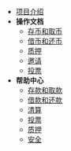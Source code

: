 * [项目介绍](/zh-cn/README)
* **操作文档**
  * [存币和取币](zh-cn/操作-存币和取币.md)
  * [借币和还币](zh-cn/操作-借币和还币.md)
  * [质押](zh-cn/操作-质押.md)
  * [邀请](zh-cn/操作-邀请.md)
  * [投票](zh-cn/操作-投票.md)
* **帮助中心**
  * [存款和取款](zh-cn/帮助-存币和取币.md)
  * [借款和还款](zh-cn/帮助-借币和还币.md)
  * [清算](zh-cn/帮助-清算.md)
  * [投票](zh-cn/帮助-投票.md)
  * [质押](zh-cn/帮助-质押.md)
  * [安全](zh-cn/帮助-安全.md)